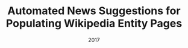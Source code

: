---
title: "Automated News Suggestions for Populating Wikipedia Entity Pages"
collection: publications
permalink: /publication/2017-DBLP:journals_corr_FetahuMA17
date: 2017
venue: 'nan'
---